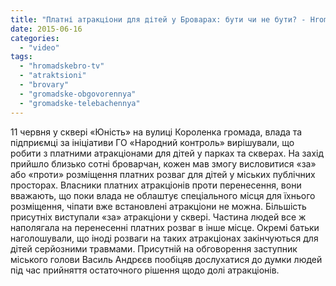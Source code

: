 ```yaml
---
title: "Платні атракціони для дітей у Броварах: бути чи не бути? - HromadskeBro.tv"
date: 2015-06-16
categories: 
  - "video"
tags: 
  - "hromadskebro-tv"
  - "atraktsioni"
  - "brovary"
  - "gromadske-obgovorennya"
  - "gromadske-telebachennya"
---
```


11 червня у сквері «Юність» на вулиці Короленка громада, влада та підприємці за ініціативи ГО «Народний контроль» вирішували, що робити з платними атракціонами для дітей у парках та скверах. На захід прийшло близько сотні броварчан, кожен мав змогу висловитися «за» або «проти» розміщення платних розваг для дітей у міських публічних просторах. Власники платних атракціонів проти перенесення, вони вважають, що поки влада не облаштує спеціального місця для їхнього розміщення, чіпати вже встановлені атракціони не можна. Більшість присутніх виступали «за» атракціони у сквері. Частина людей все ж наполягала на перенесенні платних розваг в інше місце. Окремі батьки наголошували, що іноді розваги на таких атракціонах закінчуються для дітей серйозними травмами. Присутній на обговорення заступник міського голови Василь Андрєєв пообіцяв дослухатися до думки людей під час прийняття остаточного рішення щодо долі атракціонів.
